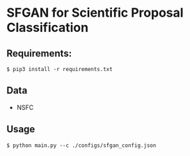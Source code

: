 # SFGAN for Scientific Proposal Classification

## Requirements:

```
$ pip3 install -r requirements.txt
```

## Data

- NSFC

## Usage
```
$ python main.py --c ./configs/sfgan_config.json
```
